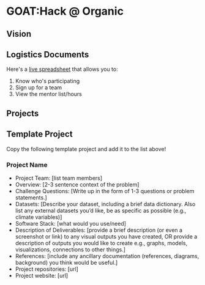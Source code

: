 # GOAT:Hack @ Organic

## Vision

## Logistics Documents

Here's a [live spreadsheet](https://docs.google.com/spreadsheets/d/1Wm81T31YwIWF5oM4YS60Ae_UE4gtN7SBfU0njq6WXdg/edit?usp=sharing) that allows you to:
1. Know who's participating
2. Sign up for a team
3. View the mentor list/hours

## Projects

## Template Project
Copy the following template project and add it to the list above!

### Project Name
* Project Team: [list team members]
* Overview: [2-3 sentence context of the problem]
* Challenge Questions: [Write up in the form of 1-3 questions or problem statements.]
* Datasets: [Describe your dataset, including a brief data dictionary. Also list any external datasets you’d like, be as specific as possible (e.g., climate variables)]
* Software Stack: [what would you use/need]
* Description of Deliverables: [provide a brief description (or even a screenshot or link) to any visual outputs you have created, OR provide a description of outputs you would like to create e.g., graphs, models, visualizations, connections to other things.]
* References: [include any ancillary documentation (references, diagrams, background) you think would be useful.] 
* Project repositories: [url]
* Project website: [url]
